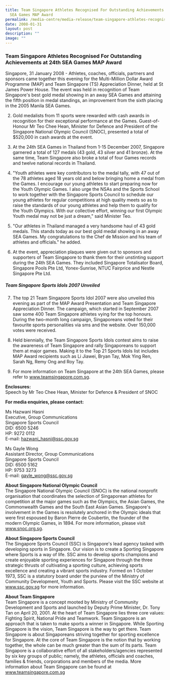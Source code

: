 ```yaml
---
title: Team Singapore Athletes Recognised For Outstanding Achievements at 24th
  SEA Games MAP Award
permalink: /media-centre/media-release/team-singapore-athletes-recognised-for-outstanding-achievements-at-24th/
date: 2008-01-31
layout: post
description: ""
image: ""
---
```

### **Team Singapore Athletes Recognised For Outstanding Achievements at 24th SEA Games MAP Award**

Singapore, 31 January 2008 - Athletes, coaches, officials, partners and sponsors came together this evening for the Multi-Million Dollar Award Programme (MAP) and Team Singapore (TS) Appreciation Dinner, held at St James Power House. The event was held in recognition of Team Singapore's best gold medal showing in an away SEA Games and attaining the fifth position in medal standings, an improvement from the sixth placing in the 2005 Manila SEA Games.

2. Gold medalists from 11 sports were rewarded with cash awards in recognition for their exceptional performance at the Games. Guest-of-Honour Mr Teo Chee Hean, Minister for Defence and President of the Singapore National Olympic Council (SNOC), presented a total of $520,000 in cash awards at the event.

3. At the 24th SEA Games in Thailand from 1-15 December 2007, Singapore garnered a total of 127 medals (43 gold, 43 silver and 41 bronze). At the same time, Team Singapore also broke a total of four Games records and twelve national records in Thailand.

4. "Youth athletes were key contributors to the medal tally, with 47 out of the 78 athletes aged 18 years old and below bringing home a medal from the Games. I encourage our young athletes to start preparing now for the Youth Olympic Games. I also urge the NSAs and the Sports School to work together with the Singapore Sports Council to schedule our young athletes for regular competitions at high quality meets so as to raise the standards of our young athletes and help them to qualify for the Youth Olympics. With our collective effort, winning our first Olympic Youth medal may not be just a dream," said Minister Teo.

5. "Our athletes in Thailand managed a very handsome haul of 43 gold medals. This stands today as our best gold medal showing in an away SEA Games. My congratulations to the Chef de Mission and his team of athletes and officials." he added.

6. At the event, appreciation plaques were given out to sponsors and supporters of Team Singapore to thank them for their unstinting support during the 24th SEA Games. They included Singapore Totalisator Board, Singapore Pools Pte Ltd, Yonex-Sunrise, NTUC Fairprice and Nestle Singapore Pte Ltd.

##### **Team Singapore Sports Idols 2007 Unveiled**

7. The top 21 Team Singapore Sports Idol 2007 were also unveiled this evening as part of the MAP Award Presentation and Team Singapore Appreciation Dinner. The campaign, which started in September 2007 saw some 400 Team Singapore athletes vying for the top honours. During the two-month long campaign, Singaporeans voted for their favourite sports personalities via sms and the website. Over 150,000 votes were received.

8. Held biennially, the Team Singapore Sports Idols contest aims to raise the awareness of Team Singapore and rally Singaporeans to support them at major games. Making it to the Top 21 Sports Idols list includes MAP Award recipients such as Li Jiawei, Bryan Tay, Mok Ying Ren, Sarah Ng, Remy Ong and Roy Tay.

9. For more information on Team Singapore at the 24th SEA Games, please refer to www.teamsingapore.com.sg.

**Enclosures:**
<br>
Speech by Mr Teo Chee Hean, Minister for Defence & President of SNOC


**For media enquiries, please contact:**

Ms Hazwani Hasni
<br>
Executive, Group Communications
<br>
Singapore Sports Council
<br>
DID: 6500 5246
<br>
HP: 9272 0112
<br>
E-mail: [hazwani_hasni@ssc.gov.sg](mailto:hazwani_hasni@ssc.gov.sg)

Ms Gayle Wong
<br>
Assistant Director, Group Communications
<br>
Singapore Sports Council
<br>
DID: 6500 5162
<br>
HP: 9753 3273
<br>
E-mail: [gayle_wong@ssc.gov.sg](mailto:gayle_wong@ssc.gov.sg)

**About Singapore National Olympic Council**
<br>
The Singapore National Olympic Council (SNOC) is the national nonprofit organisation that coordinates the selection of Singaporean athletes for competition at the major games such as the Olympics, the Asian Games, the Commonwealth Games and the South East Asian Games. Singapore's involvement in the Games is resolutely anchored in the Olympic ideals that were first espoused by Baron Pierre de Coubertin, the founder of the modern Olympic Games, in 1894. For more information, please visit www.snoc.org.sg.

**About Singapore Sports Council**
<br>
The Singapore Sports Council (SSC) is Singapore's lead agency tasked with developing sports in Singapore. Our vision is to create a Sporting Singapore where Sports is a way of life. SSC aims to develop sports champions and create enjoyable sporting experiences for Singapore through the three strategic thrusts of cultivating a sporting culture, achieving sports excellence and creating a vibrant sports industry. Formed on 1 October 1973, SSC is a statutory board under the purview of the Ministry of Community Development, Youth and Sports. Please visit the SSC website at www.ssc.gov.sg for more information.

**About Team Singapore**
<br>
Team Singapore is a concept mooted by Ministry of Community Development and Sports and launched by Deputy Prime Minister, Dr. Tony Tan on April 20, 2001. At the heart of Team Singapore lies three core values: Fighting Spirit, National Pride and Teamwork. Team Singapore is an approach that is taken to make sports a winner in Singapore. While Sporting Singapore is the vision, Team Singapore is the way to get there. Team Singapore is about Singaporeans striving together for sporting excellence for Singapore. At the core of Team Singapore is the notion that by working together, the whole can be much greater than the sum of its parts. Team Singapore is a collaborative effort of all stakeholders/agencies represented by six key groups of public; namely, the athletes, officials and coaches, families & friends, corporations and members of the media. More information about Team Singapore can be found at www.teamsingapore.com.sg